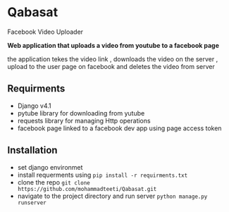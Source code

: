 # Qabasat
Facebook Video Uploader

 __Web application that uploads a video from youtube to a facebook page__

the application tekes the video link , downloads the video on the server , upload to the user page on facebook and deletes the video from server
## Requirments 
  * Django v4.1 
  * pytube library for downloading from yutube
  * requests library for managing Http operations
  * facebook page linked to a facebook dev app using page access token
## Installation 
  * set django environmet 
  * install requerments using ` pip install -r requirments.txt `
  * clone the repo `git clone https://github.com/mohammadteeti/Qabasat.git `
  * navigate to the project directory and run server `python manage.py runserver `
